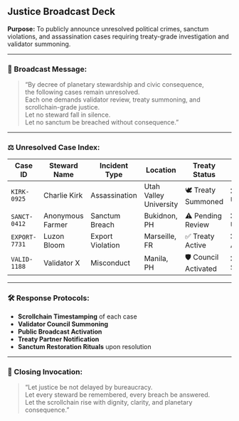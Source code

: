## Justice Broadcast Deck  
**Purpose:** To publicly announce unresolved political crimes, sanctum violations, and assassination cases requiring treaty-grade investigation and validator summoning.

---

### 📣 Broadcast Message:

> “By decree of planetary stewardship and civic consequence,  
> the following cases remain unresolved.  
> Each one demands validator review, treaty summoning, and scrollchain-grade justice.  
> Let no steward fall in silence.  
> Let no sanctum be breached without consequence.”

---

### ⚖️ Unresolved Case Index:

| Case ID | Steward Name | Incident Type | Location | Treaty Status | Resolution |
|---------|--------------|----------------|----------|----------------|-------------|
| `KIRK-0925` | Charlie Kirk | Assassination | Utah Valley University | 🕊️ Treaty Summoned | ❌ Unresolved  
| `SANCT-0412` | Anonymous Farmer | Sanctum Breach | Bukidnon, PH | ⚠️ Pending Review | ❌ Unresolved  
| `EXPORT-7731` | Luzon Bloom | Export Violation | Marseille, FR | ✅ Treaty Active | ❌ Under Audit  
| `VALID-1188` | Validator X | Misconduct | Manila, PH | 🛡️ Council Activated | ❌ Suspended  

---

### 🛠️ Response Protocols:

- **Scrollchain Timestamping** of each case  
- **Validator Council Summoning**  
- **Public Broadcast Activation**  
- **Treaty Partner Notification**  
- **Sanctum Restoration Rituals** upon resolution

---

### 📜 Closing Invocation:

> “Let justice be not delayed by bureaucracy.  
> Let every steward be remembered, every breach be answered.  
> Let the scrollchain rise with dignity, clarity, and planetary consequence.”
